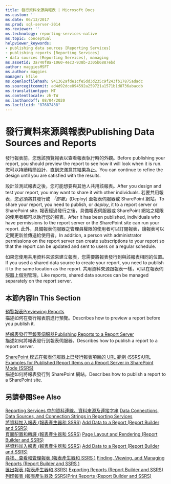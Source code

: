 ```yaml
---
title: 發行資料來源與報表 | Microsoft Docs
ms.custom: ''
ms.date: 06/13/2017
ms.prod: sql-server-2014
ms.reviewer: ''
ms.technology: reporting-services-native
ms.topic: conceptual
helpviewer_keywords:
- publishing data sources [Reporting Services]
- publishing reports [Reporting Services]
- data sources [Reporting Services], managing
ms.assetid: 3a740f8a-1060-4ec3-938b-2305b6887ebd
author: maggiesMSFT
ms.author: maggies
manager: kfile
ms.openlocfilehash: 941362afde1cfe5dd3d235c9f243fb17875adadc
ms.sourcegitcommit: ad4d92dce894592a259721a1571b1d8736abacdb
ms.translationtype: MT
ms.contentlocale: zh-TW
ms.lasthandoff: 08/04/2020
ms.locfileid: "87687438"
---
```

# <a name="publishing-data-sources-and-reports"></a><span data-ttu-id="0de3d-102">發行資料來源與報表</span><span class="sxs-lookup"><span data-stu-id="0de3d-102">Publishing Data Sources and Reports</span></span>
  <span data-ttu-id="0de3d-103">發行報表前，您應該預覽報表以查看報表執行時的外觀。</span><span class="sxs-lookup"><span data-stu-id="0de3d-103">Before publishing your report, you should preview the report to see how it will look when it is run.</span></span> <span data-ttu-id="0de3d-104">您可以持續精簡設計，直到您滿意其結果為止。</span><span class="sxs-lookup"><span data-stu-id="0de3d-104">You can continue to refine the design until you are satisfied with the results.</span></span>  
  
 <span data-ttu-id="0de3d-105">設計並測試報表之後，您可能想要與其他人共用該報表。</span><span class="sxs-lookup"><span data-stu-id="0de3d-105">After you design and test your report, you may want to share it with other individuals.</span></span> <span data-ttu-id="0de3d-106">若要共用報表，您必須將其發行或 *「部署」*(Deploy) 至報表伺服器或 SharePoint 網站。</span><span class="sxs-lookup"><span data-stu-id="0de3d-106">To share your report, you need to publish, or *deploy*, it to a report server or SharePoint site.</span></span> <span data-ttu-id="0de3d-107">報表經過發行之後，具備報表伺服器或 SharePoint 網站之權限的使用者都可以執行您的報表。</span><span class="sxs-lookup"><span data-stu-id="0de3d-107">After it has been published, individuals who have permissions to the report server or the SharePoint site can run your report.</span></span> <span data-ttu-id="0de3d-108">此外，具備報表伺服器之管理員權限的使用者可以訂閱報表，讓報表可以定期更新並傳送給使用者。</span><span class="sxs-lookup"><span data-stu-id="0de3d-108">In addition, a person with administrator permissions on the report server can create subscriptions to your report so that the report can be updated and sent to users on a regular schedule.</span></span>  
  
 <span data-ttu-id="0de3d-109">如果您使用共用資料來源來建立報表，您需要將報表發行到與該報表相同的位置。</span><span class="sxs-lookup"><span data-stu-id="0de3d-109">If you used a shared data source to create your report, you need to publish it to the same location as the report.</span></span> <span data-ttu-id="0de3d-110">共用資料來源跟報表一樣，可以在報表伺服器上個別管理。</span><span class="sxs-lookup"><span data-stu-id="0de3d-110">Like reports, shared data sources can be managed separately on the report server.</span></span>  
  
## <a name="in-this-section"></a><span data-ttu-id="0de3d-111">本節內容</span><span class="sxs-lookup"><span data-stu-id="0de3d-111">In This Section</span></span>  
 [<span data-ttu-id="0de3d-112">預覽報表</span><span class="sxs-lookup"><span data-stu-id="0de3d-112">Previewing Reports</span></span>](previewing-reports.md)  
 <span data-ttu-id="0de3d-113">描述如何在發行報表前進行預覽。</span><span class="sxs-lookup"><span data-stu-id="0de3d-113">Describes how to preview a report before you publish it.</span></span>  
  
 [<span data-ttu-id="0de3d-114">將報表發行至報表伺服器</span><span class="sxs-lookup"><span data-stu-id="0de3d-114">Publishing Reports to a Report Server</span></span>](publishing-reports-to-a-report-server.md)  
 <span data-ttu-id="0de3d-115">描述如何將報表發行到報表伺服器。</span><span class="sxs-lookup"><span data-stu-id="0de3d-115">Describes how to publish a report to a report server.</span></span>  
  
 [<span data-ttu-id="0de3d-116">SharePoint 模式在報表伺服器上已發行報表項目的 URL 範例 &#40;SSRS&#41;</span><span class="sxs-lookup"><span data-stu-id="0de3d-116">URL Examples for Published Report Items on a Report Server in SharePoint Mode &#40;SSRS&#41;</span></span>](../tools/url-examples-for-items-on-a-report-server-sharepoint-mode.md)  
 <span data-ttu-id="0de3d-117">描述如何將報表發行到 SharePoint 網站。</span><span class="sxs-lookup"><span data-stu-id="0de3d-117">Describes how to publish a report to a SharePoint site.</span></span>  
  
## <a name="see-also"></a><span data-ttu-id="0de3d-118">另請參閱</span><span class="sxs-lookup"><span data-stu-id="0de3d-118">See Also</span></span>  
 <span data-ttu-id="0de3d-119">[Reporting Services 中的資料連線、資料來源及連接字串](../data-connections-data-sources-and-connection-strings-in-reporting-services.md) </span><span class="sxs-lookup"><span data-stu-id="0de3d-119">[Data Connections, Data Sources, and Connection Strings in Reporting Services](../data-connections-data-sources-and-connection-strings-in-reporting-services.md) </span></span>  
 <span data-ttu-id="0de3d-120">[將資料加入報表 &#40;報表產生器和 SSRS&#41;](../report-data/report-datasets-ssrs.md) </span><span class="sxs-lookup"><span data-stu-id="0de3d-120">[Add Data to a Report &#40;Report Builder and SSRS&#41;](../report-data/report-datasets-ssrs.md) </span></span>  
 <span data-ttu-id="0de3d-121">[頁面配置和轉譯 &#40;報表產生器和 SSRS&#41;](../report-design/page-layout-and-rendering-report-builder-and-ssrs.md) </span><span class="sxs-lookup"><span data-stu-id="0de3d-121">[Page Layout and Rendering &#40;Report Builder and SSRS&#41;](../report-design/page-layout-and-rendering-report-builder-and-ssrs.md) </span></span>  
 <span data-ttu-id="0de3d-122">[將資料加入報表 &#40;報表產生器和 SSRS&#41;](../report-data/report-datasets-ssrs.md) </span><span class="sxs-lookup"><span data-stu-id="0de3d-122">[Add Data to a Report &#40;Report Builder and SSRS&#41;](../report-data/report-datasets-ssrs.md) </span></span>  
 <span data-ttu-id="0de3d-123">[尋找、查看和管理報表 &#40;報表產生器和 SSRS &#41;](../report-builder/finding-viewing-and-managing-reports-report-builder-and-ssrs.md) </span><span class="sxs-lookup"><span data-stu-id="0de3d-123">[Finding, Viewing, and Managing Reports &#40;Report Builder and SSRS &#41;](../report-builder/finding-viewing-and-managing-reports-report-builder-and-ssrs.md) </span></span>  
 <span data-ttu-id="0de3d-124">[匯出報表 &#40;報表產生器和 SSRS&#41;](../report-builder/export-reports-report-builder-and-ssrs.md) </span><span class="sxs-lookup"><span data-stu-id="0de3d-124">[Exporting Reports &#40;Report Builder and SSRS&#41;](../report-builder/export-reports-report-builder-and-ssrs.md) </span></span>  
 [<span data-ttu-id="0de3d-125">列印報表 &#40;報表產生器及 SSRS&#41;</span><span class="sxs-lookup"><span data-stu-id="0de3d-125">Print Reports &#40;Report Builder and SSRS&#41;</span></span>](../report-builder/print-reports-report-builder-and-ssrs.md)  
  
  
